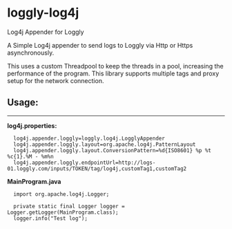 # loggly-log4j
Log4j Appender for Loggly

A Simple Log4j appender to send logs to Loggly via Http or Https asynchronously. 

This uses a custom Threadpool to keep the threads in a pool, increasing the performance of the program. This library supports multiple tags and proxy setup for the network connection. 

Usage:
-----
-----
<b>log4j.properties:</b>
```
  log4j.appender.loggly=loggly.log4j.LogglyAppender
  log4j.appender.loggly.layout=org.apache.log4j.PatternLayout
  log4j.appender.loggly.layout.ConversionPattern=%d{ISO8601} %p %t %c{1}.%M - %m%n
  log4j.appender.loggly.endpointUrl=http://logs-01.loggly.com/inputs/TOKEN/tag/log4j,customTag1,customTag2
```

<b>MainProgram.java</b>
```
  import org.apache.log4j.Logger;
  
  private static final Logger logger = Logger.getLogger(MainProgram.class);
  logger.info("Test log");
```
  
